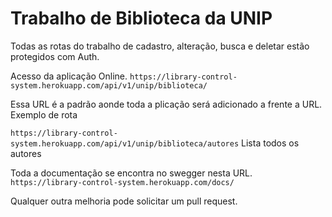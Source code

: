 # Trabalho de Biblioteca da UNIP

Todas as rotas do trabalho de cadastro, alteração, busca e deletar estão protegidos com Auth.

Acesso da aplicação Online.
```https://library-control-system.herokuapp.com/api/v1/unip/biblioteca/```

Essa URL é a padrão aonde toda a plicação será adicionado a frente a URL.
Exemplo de rota

```https://library-control-system.herokuapp.com/api/v1/unip/biblioteca/autores```
Lista todos os autores

Toda a documentação se encontra no swegger nesta URL.
```https://library-control-system.herokuapp.com/docs/```

Qualquer outra melhoria pode solicitar um pull request.